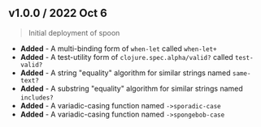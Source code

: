 ## v1.0.0 / 2022 Oct 6

> Initial deployment of spoon

* **Added** - A multi-binding form of `when-let` called `when-let+`
* **Added** - A test-utility form of `clojure.spec.alpha/valid?` called `test-valid?`
* **Added** - A string "equality" algorithm for similar strings named `same-text?`
* **Added** - A substring "equality" algorithm for similar strings named `includes?` 
* **Added** - A variadic-casing function named `->sporadic-case`
* **Added** - A variadic-casing function named `->spongebob-case`
